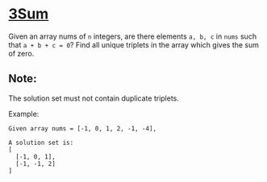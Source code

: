 [3Sum](https://leetcode.com/problems/3sum/)
======

Given an array nums of `n` integers, are there elements `a, b, c` in
`nums` such that `a + b + c = 0`? Find all unique triplets in the
array which gives the sum of zero.

Note:
-----
The solution set must not contain duplicate triplets.

Example:
```
Given array nums = [-1, 0, 1, 2, -1, -4],

A solution set is:
[
  [-1, 0, 1],
  [-1, -1, 2]
]
```
